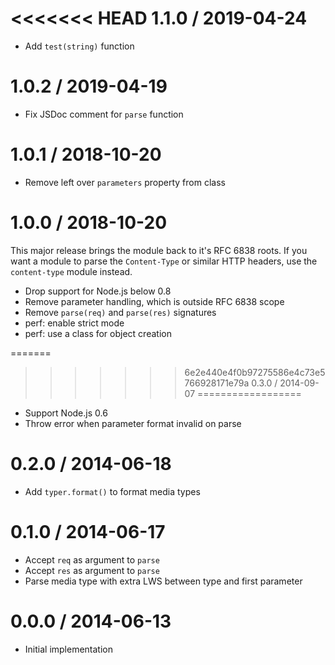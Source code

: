 <<<<<<< HEAD
1.1.0 / 2019-04-24
==================

  * Add `test(string)` function

1.0.2 / 2019-04-19
==================

  * Fix JSDoc comment for `parse` function

1.0.1 / 2018-10-20
==================

  * Remove left over `parameters` property from class

1.0.0 / 2018-10-20
==================

This major release brings the module back to it's RFC 6838 roots. If you want
a module to parse the `Content-Type` or similar HTTP headers, use the
`content-type` module instead.

  * Drop support for Node.js below 0.8
  * Remove parameter handling, which is outside RFC 6838 scope
  * Remove `parse(req)` and `parse(res)` signatures
  * perf: enable strict mode
  * perf: use a class for object creation

=======
>>>>>>> 6e2e440e4f0b97275586e4c73e5766928171e79a
0.3.0 / 2014-09-07
==================

  * Support Node.js 0.6
  * Throw error when parameter format invalid on parse

0.2.0 / 2014-06-18
==================

  * Add `typer.format()` to format media types

0.1.0 / 2014-06-17
==================

  * Accept `req` as argument to `parse`
  * Accept `res` as argument to `parse`
  * Parse media type with extra LWS between type and first parameter

0.0.0 / 2014-06-13
==================

  * Initial implementation
